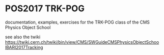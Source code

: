 # POS2017  TRK-POG


documentation, examples, exercises for the TRK-POG class of the CMS Physics Object School 

see also the twiki
https://twiki.cern.ch/twiki/bin/view/CMS/SWGuideCMSPhysicsObjectSchoolBARI2017Tracking
